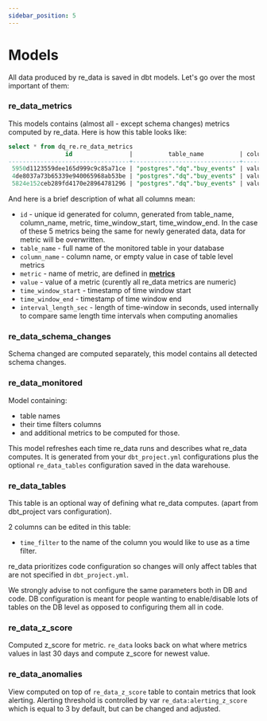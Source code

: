 ```yaml
---
sidebar_position: 5
---
```


# Models

All data produced by re_data is saved in dbt models. Let's go over the most important of them:

### re_data_metrics

This models contains (almost all - except schema changes) metrics computed by re_data. Here is how this table looks like:

```sql title="re_data_metrics" 
select * from dq_re.re_data_metrics
                id                |          table_name          | column_name |   metric    | value |  time_window_start  |   time_window_end   | interval_length_sec
----------------------------------+------------------------------+-------------+-------------+-------+---------------------+---------------------+--------------------
 5950d1123559dee165d999c9c85a71ce | "postgres"."dq"."buy_events" | value1      | min         |   107 | 2021-05-01 00:00:00 | 2021-05-02 00:00:00 |               86400
 4de8037a73b65339e940065968ab53be | "postgres"."dq"."buy_events" | value1      | max         |   107 | 2021-05-01 00:00:00 | 2021-05-02 00:00:00 |               86400
 5824e152ceb289fd4170e28964781296 | "postgres"."dq"."buy_events" | value1      | avg         |   107 | 2021-05-01 00:00:00 | 2021-05-02 00:00:00 |               86400

```
And here is a brief description of what all columns mean:
- `id` - unique id generated for column, generated from table_name, column_name, metric, time_window_start, time_window_end. In the case of these 5 metrics being the same for newly generated data, data for metric will be overwritten. 
- `table_name` - full name of the monitored table in your database
- `column_name` - column name, or empty value in case of table level metrics 
- `metric` - name of metric, are defined in **[metrics](/docs/reference/data_monitoring/metrics)**
- `value` - value of a metric (curently all re_data metrics are numeric)
- `time_window_start` - timestamp of time window start
- `time_window_end` - timestamp of time window end
- `interval_length_sec` - length of time-window in seconds, used internally to compare same length time intervals when computing anomalies


### re_data_schema_changes

Schema changed are computed separately, this model contains all detected schema changes.

### re_data_monitored

Model containing:
 - table names
 - their time filters columns
 - and additional metrics to be computed for those.

This model refreshes each time re_data runs and describes what re_data computes. It is generated from your `dbt_project.yml` configurations plus the optional `re_data_tables` configuration saved in the data warehouse.

### re_data_tables 
This table is an optional way of defining what re_data computes. (apart from dbt_project vars configuration). 

2 columns can be edited in this table:
- `time_filter` to the name of the column you would like to use as a time filter.

 re_data prioritizes code configuration so changes will only affect tables that are not specified in `dbt_project.yml`. 

We strongly advise to not configure the same parameters both in DB and code. DB configuration is meant for people wanting to enable/disable lots of tables on the DB level as opposed to configuring them all in code.

### re_data_z_score
Computed z_score for metric. `re_data` looks back on what where metrics values in last 30 days and compute z_score for newest value.

### re_data_anomalies
View computed on top of `re_data_z_score` table to contain metrics that look alerting. Alerting threshold is controlled by var `re_data:alerting_z_score`
which is equal to 3 by default, but can be changed and adjusted.

